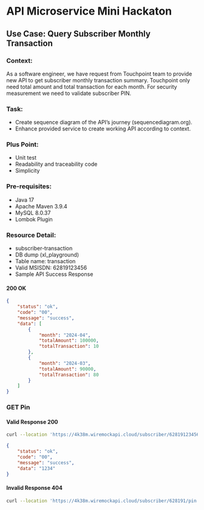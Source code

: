 # API Microservice Mini Hackaton

## Use Case: Query Subscriber Monthly Transaction

### Context:  
As a software engineer, we have request from Touchpoint team to provide new API to get subscriber monthly transaction summary. Touchpoint only need total amount and total transaction for each month. For security measurement we need to validate subscriber PIN.

### Task:
*	Create sequence diagram of the API’s journey (sequencediagram.org).
*	Enhance provided service to create working API according to context.

### Plus Point:
*	Unit test
*	Readability and traceability code
*	Simplicity

### Pre-requisites:  
*	Java 17
*	Apache Maven 3.9.4
*	MySQL 8.0.37
*	Lombok Plugin

### Resource Detail:
*	subscriber-transaction
*	DB dump (xl_playground)
*	Table name: transaction
*	Valid MSISDN: 62819123456
*	Sample API Success Response

#### 200 OK

```json
{
	"status": "ok",
	"code": "00",
	"message": "success",
	"data": [
		{
			"month": "2024-04",
			"totalAmount": 100000,
			"totalTransaction": 10
		},
		{
			"month": "2024-03",
			"totalAmount": 90000,
			"totalTransaction": 80
		}
	]
}
```

### GET Pin

#### Valid Response 200

```bash
curl --location 'https://4k38m.wiremockapi.cloud/subscriber/62819123456/pin'
```

```json
{
    "status": "ok",
    "code": "00",
    "message": "success",
    "data": "1234"
}
```

#### Invalid Response 404

```bash
curl --location 'https://4k38m.wiremockapi.cloud/subscriber/628191/pin'
```